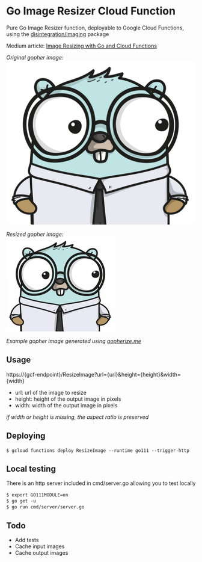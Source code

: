 # Go Image Resizer Cloud Function

Pure Go Image Resizer function, deployable to Google Cloud Functions, using the [disintegration/imaging](https://github.com/disintegration/imaging) package

Medium article: [Image Resizing with Go and Cloud Functions](https://medium.com/@didil/image-resizing-with-go-and-cloud-functions-792a47e6473d)

*Original gopher image:*   
![Big Gopher](/example/gopherizeme_orig.jpg?raw=true "Big Gopher")

*Resized gopher image:*  
![Small Gopher](/example/gopherizeme_resized.jpg?raw=true "Small Gopher")


*Example gopher image generated using [gopherize.me](https://gopherize.me/)*

## Usage

https://{gcf-endpoint}/ResizeImage?url={url}&height={height}&width={width}
- url: url of the image to resize
- height: height of the output image in pixels
- width: width of the output image in pixels

*if width or height is missing, the aspect ratio is preserved*

## Deploying

```` 
$ gcloud functions deploy ResizeImage --runtime go111 --trigger-http
````

## Local testing
There is an http server included in cmd/server.go allowing you to test locally

```` 
$ export GO111MODULE=on
$ go get -u
$ go run cmd/server/server.go

````


## Todo
- Add tests
- Cache input images
- Cache output images
